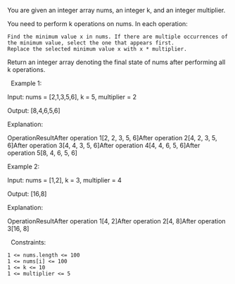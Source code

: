 You are given an integer array nums, an integer k, and an integer multiplier.

You need to perform k operations on nums. In each operation:


	Find the minimum value x in nums. If there are multiple occurrences of the minimum value, select the one that appears first.
	Replace the selected minimum value x with x * multiplier.


Return an integer array denoting the final state of nums after performing all k operations.

 
Example 1:


Input: nums = [2,1,3,5,6], k = 5, multiplier = 2

Output: [8,4,6,5,6]

Explanation:

OperationResultAfter operation 1[2, 2, 3, 5, 6]After operation 2[4, 2, 3, 5, 6]After operation 3[4, 4, 3, 5, 6]After operation 4[4, 4, 6, 5, 6]After operation 5[8, 4, 6, 5, 6]


Example 2:


Input: nums = [1,2], k = 3, multiplier = 4

Output: [16,8]

Explanation:

OperationResultAfter operation 1[4, 2]After operation 2[4, 8]After operation 3[16, 8]


 
Constraints:


	1 <= nums.length <= 100
	1 <= nums[i] <= 100
	1 <= k <= 10
	1 <= multiplier <= 5

